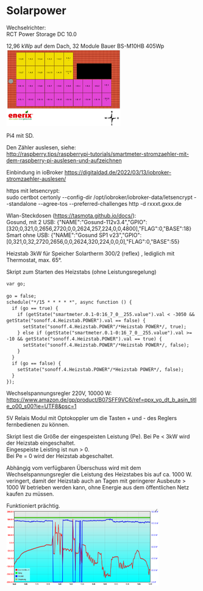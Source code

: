 # Solarpower

Wechselrichter:  
RCT Power Storage DC 10.0

12,96 kWp auf dem Dach, 32 Module Bauer BS-M10HB 405Wp  
<img src="Dach.png"  width="300" height="200">

Pi4 mit SD.

Den Zähler auslesen, siehe:  
http://raspberry.tips/raspberrypi-tutorials/smartmeter-stromzaehler-mit-dem-raspberry-pi-auslesen-und-aufzeichnen  

Einbindung in ioBroker 
https://digitaldad.de/2022/03/13/iobroker-stromzaehler-auslesen/  

https mit letsencrypt:  
sudo certbot certonly --config-dir  /opt/iobroker/iobroker-data/letsencrypt --standalone --agree-tos --preferred-challenges http -d rxxxt.gxxx.de  

Wlan-Steckdosen (https://tasmota.github.io/docs/):  
Gosund, mit 2 USB: {"NAME":"Gosund-112v3.4","GPIO":[320,0,321,0,2656,2720,0,0,2624,257,224,0,0,4800],"FLAG":0,"BASE":18}  
Smart ohne USB: {"NAME":"Gosund SP1 v23","GPIO":[0,321,0,32,2720,2656,0,0,2624,320,224,0,0,0],"FLAG":0,"BASE":55}  

Heizstab 3kW für Speicher Solartherm 300/2 (reflex) , lediglich mit Thermostat, max. 65°.

Skript zum Starten des Heizstabs (ohne Leistungsregelung)  
```
var go;

go = false;
schedule("*/15 * * * * *", async function () {
  if (go == true) {
    if (getState("smartmeter.0.1-0:16_7_0__255.value").val < -3050 && getState("sonoff.4.Heizstab.POWER").val == false) {
      setState("sonoff.4.Heizstab.POWER"/*Heizstab POWER*/, true);
    } else if (getState("smartmeter.0.1-0:16_7_0__255.value").val >= -10 && getState("sonoff.4.Heizstab.POWER").val == true) {
      setState("sonoff.4.Heizstab.POWER"/*Heizstab POWER*/, false);
    }
  }
  if (go == false) {
    setState("sonoff.4.Heizstab.POWER"/*Heizstab POWER*/, false);
  }
});
```
Wechselspannungsregler 220V, 10000 W:  
https://www.amazon.de/gp/product/B07SFF9VC6/ref=ppx_yo_dt_b_asin_title_o00_s00?ie=UTF8&psc=1

5V Relais Modul mit Optokoppler um die Tasten + und - des Reglers fernbedienen zu können.

Skript liest die Größe der eingespeisten Leistung (Pe). Bei Pe < 3kW wird der Heizstab eingeschaltet.  
Eingespeiste Leisting ist nun > 0.  
Bei Pe = 0 wird der Heizstab abgeschaltet.

Abhängig vom verfügbaren Überschuss wird mit dem Wechselspannungsregler die Leistung des Heizstabes bis auf ca. 1000 W. veringert, damit der Heizstab auch an Tagen mit geringerer Ausbeute > 1000 W betrieben werden kann, ohne Energie aus dem öffentlichen Netz kaufen zu müssen. 

Funktioniert prächtig.  
<img src="Verlauf.png"  width="400" height="200">




